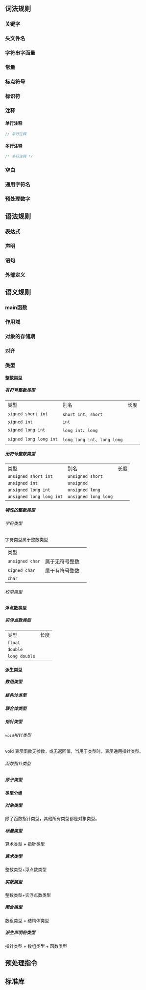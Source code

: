 ## 词法规则

### 关键字

### 头文件名

### 字符串字面量

### 常量

### 标点符号

### 标识符

### 注释

#### 单行注释

```c
// 单行注释
```

#### 多行注释

```c
/* 多行注释 */
```

### 空白

### 通用字符名

### 预处理数字

## 语法规则

### 表达式

### 声明

### 语句

### 外部定义

## 语义规则

### main函数

### 作用域

### 对象的存储期

### 对齐

### 类型

#### 整数类型

##### 有符号整数类型

|                         |                             |    |
|-------------------------|-----------------------------|----|
| 类型                      | 别名                          | 长度 |
| `signed short int`      | `short int`、`short`         |    |
| `signed int`            | `int`                       |    |
| `signed long int`       | `long int`、`long`           |    |
| `signed long long int`  | `long long int`、`long long` |    |

##### 无符号整数类型

|                          |                      |    |
|--------------------------|----------------------|----|
| 类型                       | 别名                   | 长度 |
| `unsigned short int`     | `unsigned short`     |    |
| `unsigned int`           | `unsigned`           |    |
| `unsigned long int`      | `unsigned long`      |    |
| `unsigned long long int` | `unsigned long long` |    |

##### 特殊的整数类型

###### 字符类型

字符类型属于整数类型

|                 |         | |
|-----------------|---------|-|
| 类型              |         | |
| `unsigned char` | 属于无符号整数 | |
| `signed char`   | 属于有符号整数 | |
| `char`          |         | |


###### 枚举类型

#### 浮点数类型

##### 实浮点数类型

|               |    |
|---------------|----|
| 类型            | 长度 |
| `float`       |    |
| `double`      |    |
| `long double` |    |

#### 派生类型

##### 数组类型

##### 结构体类型

##### 联合体类型

##### 指针类型

###### `void`指针类型

void 表示函数无参数，或无返回值，当用于类型时，表示通用指针类型。

###### 函数指针类型

##### 原子类型

#### 类型分组

##### 对象类型

除了函数指针类型，其他所有类型都是对象类型。

##### 标量类型

算术类型 + 指针类型

##### 算术类型

整数类型+浮点数类型

##### 实数类型

整数类型+实浮点数类型

##### 聚合类型

数组类型 + 结构体类型

##### 派生声明符类型

指针类型 + 数组类型 + 函数类型

## 预处理指令

## 标准库